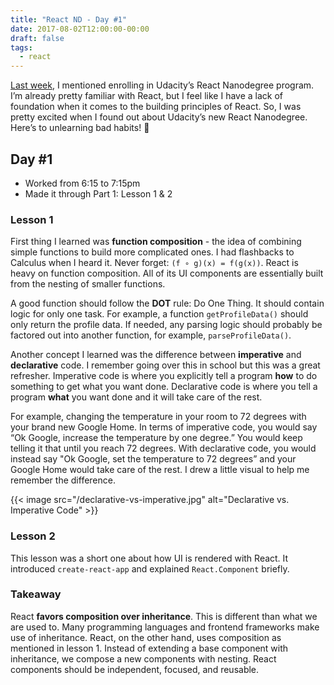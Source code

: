 ```yaml
---
title: "React ND - Day #1"
date: 2017-08-02T12:00:00-00:00
draft: false
tags:
  - react
---
```


[Last week][1], I mentioned enrolling in Udacity’s React Nanodegree program. I’m already pretty familiar with React, but I feel like I have a lack of foundation when it comes to the building principles of React. So, I was pretty excited when I found out about Udacity’s new React Nanodegree. Here’s to unlearning bad habits! 🍻

## Day #1
- Worked from 6:15 to 7:15pm
- Made it through Part 1: Lesson 1 & 2

### Lesson 1
First thing I learned was **function composition** - the idea of combining simple functions to build more complicated ones. I had flashbacks to Calculus when I heard it. Never forget: `(f ∘ g)(x) = f(g(x))`. React is heavy on function composition. All of its UI components are essentially built from the nesting of smaller functions.

A good function should follow the **DOT** rule: Do One Thing. It should contain logic for only one task. For example, a function `getProfileData()` should only return the profile data. If needed, any parsing logic should probably be factored out into another function, for example, `parseProfileData()`.

Another concept I learned was the difference between **imperative** and **declarative** code. I remember going over this in school but this was a great refresher. Imperative code is where you explicitly tell a program **how** to do something to get what you want done. Declarative code is where you tell a program **what** you want done and it will take care of the rest.

For example, changing the temperature in your room to 72 degrees with your brand new Google Home. In terms of imperative code, you would say “Ok Google, increase the temperature by one degree.” You would keep telling it that until you reach 72 degrees. With declarative code, you would instead say "Ok Google, set the temperature to 72 degrees” and your Google Home would take care of the rest. I drew a little visual to help me remember the difference.

{{< image src="/declarative-vs-imperative.jpg" alt="Declarative vs. Imperative Code" >}}

### Lesson 2
This lesson was a short one about how UI is rendered with React. It introduced `create-react-app` and explained `React.Component` briefly.

### Takeaway
React **favors composition over inheritance**. This is different than what we are used to. Many programming languages and frontend frameworks make use of inheritance. React, on the other hand, uses composition as mentioned in lesson 1. Instead of extending a base component with inheritance, we compose a new components with nesting. React components should be independent, focused, and reusable.

[1]: https://github.com/sharynneazhar/blog/blob/master/_posts/2017-07-23-udacity-discovery-week.markdown
